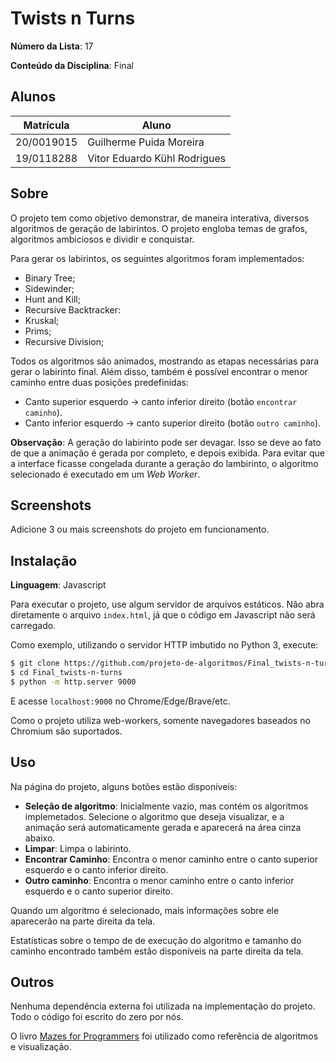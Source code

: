 # Twists n Turns 

**Número da Lista**: 17

**Conteúdo da Disciplina**: Final 

## Alunos

|Matrícula | Aluno |
| -- | -- |
| 20/0019015 | Guilherme Puida Moreira |
| 19/0118288 | Vitor Eduardo Kühl Rodrigues |

## Sobre 

O projeto tem como objetivo demonstrar, de maneira interativa, diversos
algoritmos de geração de labirintos. O projeto engloba temas de grafos,
algoritmos ambiciosos e dividir e conquistar.

Para gerar os labirintos, os seguintes algoritmos foram implementados:

- Binary Tree;
- Sidewinder;
- Hunt and Kill;
- Recursive Backtracker:
- Kruskal;
- Prims;
- Recursive Division;

Todos os algoritmos são animados, mostrando as etapas necessárias para gerar o
labirinto final. Além disso, também é possível encontrar o menor caminho entre
duas posições predefinidas:

- Canto superior esquerdo -> canto inferior direito (botão `encontrar
  caminho`).
- Canto inferior esquerdo -> canto superior direito (botão `outro caminho`).

**Observação**: A geração do labirinto pode ser devagar. Isso se deve ao fato
de que a animação é gerada por completo, e depois exibida. Para evitar que a
interface ficasse congelada durante a geração do lambirinto, o algoritmo
selecionado é executado em um _Web Worker_.

## Screenshots

Adicione 3 ou mais screenshots do projeto em funcionamento.

## Instalação 

**Linguagem**: Javascript 

Para executar o projeto, use algum servidor de arquivos estáticos. Não abra
diretamente o arquivo `index.html`, já que o código em Javascript não será
carregado.

Como exemplo, utilizando o servidor HTTP imbutido no Python 3, execute:

```sh
$ git clone https://github.com/projeto-de-algoritmos/Final_twists-n-turns
$ cd Final_twists-n-turns
$ python -m http.server 9000
```

E acesse `localhost:9000` no Chrome/Edge/Brave/etc.

Como o projeto utiliza web-workers, somente navegadores baseados no Chromium são suportados.


## Uso 

Na página do projeto, alguns botões estão disponíveis:

- **Seleção de algoritmo**: Inicialmente vazio, mas contém os algoritmos
  implemetados. Selecione o algoritmo que deseja visualizar, e a animação será
  automaticamente gerada e aparecerá na área cinza abaixo.
- **Limpar**: Limpa o labirinto.
- **Encontrar Caminho**: Encontra o menor caminho entre o canto superior
  esquerdo e o canto inferior direito.
- **Outro caminho**: Encontra o menor caminho entre o canto inferior esquerdo e
  o canto superior direito.

Quando um algoritmo é selecionado, mais informações sobre ele aparecerão na
parte direita da tela.

Estatísticas sobre o tempo de de execução do algoritmo e tamanho do caminho
encontrado também estão disponíveis na parte direita da tela.

## Outros 

Nenhuma dependência externa foi utilizada na implementação do projeto. Todo o
código foi escrito do zero por nós.

O livro [Mazes for Programmers](http://mazesforprogrammers.com) foi utilizado
como referência de algoritmos e visualização.

